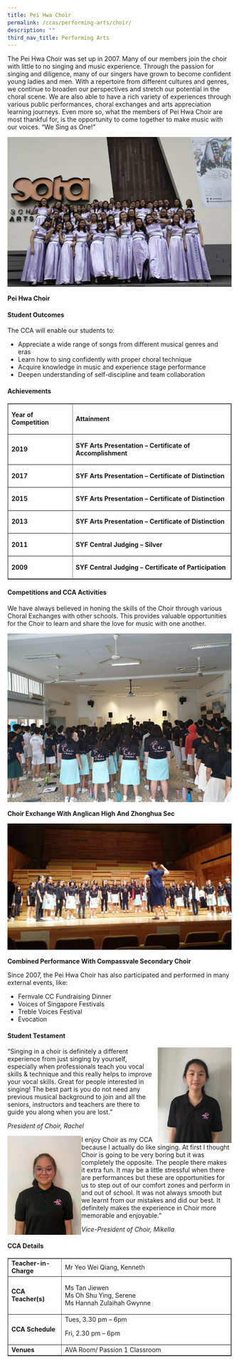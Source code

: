 ```yaml
---
title: Pei Hwa Choir
permalink: /ccas/performing-arts/choir/
description: ""
third_nav_title: Performing Arts
---
```

<p>The Pei Hwa&nbsp;Choir&nbsp;was set up in 2007. Many of our members join the choir with little to no singing and music experience. Through the passion for singing and diligence, many of our singers have grown to become confident young ladies and men. With a repertoire from different cultures and genres, we continue to broaden our perspectives and stretch our potential in the choral scene. We are also able to have a rich variety of experiences through various public performances, choral exchanges and arts appreciation learning journeys. Even more so, what the members of Pei Hwa Choir are most thankful for, is the opportunity to come together to make music with our voices. &ldquo;We Sing as One!&rdquo;</p>
<img src="/images/choir1.jpg">
<p><strong>Pei Hwa Choir</strong></p>
<h4><strong>Student Outcomes</strong></h4>
<p>The CCA will enable our students to:</p>
<ul>
<li>Appreciate a wide range of songs from different musical genres and eras</li>
<li>Learn how to sing confidently with proper choral technique</li>
<li>Acquire knowledge in music and experience stage performance</li>
<li>Deepen understanding of self-discipline and team collaboration</li>
</ul>
<h4><strong>Achievements</strong></h4>
<div>
<table border="1" width="676">
<tbody>
<tr>
<td>
<p><strong>Year of Competition</strong></p>
</td>
<td>
<p><strong>Attainment</strong></p>
</td>
</tr>
<tr>
<td>
<p><strong>2019</strong></p>
</td>
<td>
<p><strong>SYF&nbsp;Arts Presentation &ndash; Certificate of Accomplishment</strong></p>
</td>
</tr>
<tr>
<td>
<p><strong>2017</strong></p>
</td>
<td>
<p><strong>SYF Arts Presentation &ndash;&nbsp;Certificate of Distinction</strong></p>
</td>
</tr>
<tr>
<td>
<p><strong>2015</strong></p>
</td>
<td>
<p><strong>SYF Arts Presentation &ndash;&nbsp;Certificate of Distinction</strong></p>
</td>
</tr>
<tr>
<td>
<p><strong>2013</strong></p>
</td>
<td>
<p><strong>SYF Arts Presentation &ndash;&nbsp;Certificate of Distinction</strong></p>
</td>
</tr>
<tr>
<td>
<p><strong>2011</strong></p>
</td>
<td>
<p><strong>SYF Central Judging &ndash;&nbsp;Silver</strong></p>
</td>
</tr>
<tr>
<td>
<p><strong>2009</strong></p>
</td>
<td>
<p><strong>SYF Central Judging &ndash;&nbsp;Certificate of Participation</strong></p>
</td>
</tr>
</tbody>
</table>
</div>
<h4><strong>Competitions and CCA Activities</strong></h4>
<p>We have always believed in honing the skills of the Choir through various Choral Exchanges with other schools. This provides valuable opportunities for the Choir to learn and share the love for music with one another.</p>
<img src="/images/choir2.jpg">
<p><strong>Choir Exchange With Anglican High And Zhonghua Sec</strong></p>
<img src="/images/choir3.jpg">
<p><strong>Combined Performance With Compassvale Secondary Choir</strong></p>
<p>Since 2007, the&nbsp;Pei Hwa Choir has also participated and performed in many external events, like:</p>
<ul>
<li>Fernvale CC Fundraising Dinner</li>
<li>Voices of Singapore Festivals</li>
<li>Treble Voices Festival</li>
<li>Evocation</li>
</ul>
<h4><strong>Student Testament</strong></h4>
<img style="width: 33%;" src="/images/choir4.jpeg" align = "right" />
<p>&ldquo;Singing in a choir is definitely a different experience from just singing by yourself, especially when professionals teach you vocal skills &amp; technique and this really helps to improve your vocal skills. Great for people interested in singing! The best part is you do not need any previous musical background to join and all the seniors, instructors and teachers are there to guide you along when you are lost.&rdquo;</p>
<p><em>President of Choir, Rachel</em></p>
<img style="width: 33%;" src="/images/choir5.jpeg" align = "left" />
<p>I enjoy Choir as my CCA because I actually do like singing. At first I thought Choir is going to be very boring but it was completely the opposite. The people there makes it extra fun. It may be a little stressful when there are performances but these are opportunities for us to step out of our comfort zones and perform in and out of school. It was not always smooth but we learnt from our mistakes and did our best. It definitely makes the experience in Choir more memorable and enjoyable.&rdquo;<em> </em></p>
<p><em>Vice-President of Choir, Mikella</em></p>
<h4><strong>CCA Details</strong></h4>
<div>
<table style="width: 100%;" border="1" width="100%">
<tbody>
<tr>
<td style="width: 24%;" width="24%"><strong>Teacher-in-Charge</strong></td>
<td style="width: 76%;" width="76%">Mr Yeo Wei Qiang, Kenneth</td>
</tr>
<tr>
<td style="width: 24%;" width="24%"><strong>CCA Teacher(s)</strong></td>
<td style="width: 76%;" width="76%">
<p>Ms Tan Jiewen<br />Ms Oh Shu Ying, Serene<br />Ms Hannah Zulaihah Gwynne</p>
</td>
</tr>
<tr>
<td style="width: 24%;" width="24%"><strong>CCA Schedule</strong></td>
<td style="width: 76%;" width="76%">Tues, 3.30 pm &ndash; 6pm
<p>Fri, 2.30 pm &ndash; 6pm</p>
</td>
</tr>
<tr>
<td style="width: 24%;" width="24%"><strong>Venues</strong></td>
<td style="width: 76%;" width="76%">AVA Room/ Passion 1 Classroom</td>
</tr>
</tbody>
</table>
</div>
